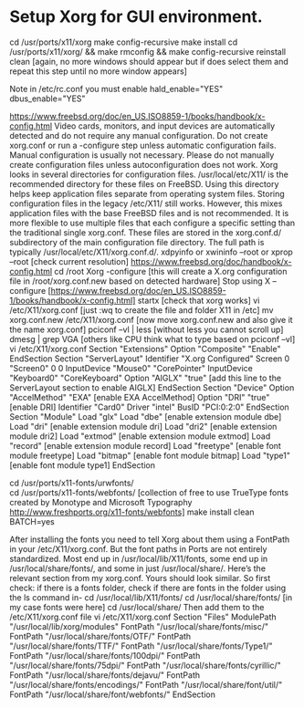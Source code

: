 # Setup Xorg for GUI environment.

cd /usr/ports/x11/xorg
make config-recursive
make install
cd /usr/ports/x11/xorg/ && make rmconfig && make config-recursive reinstall clean [again, no more windows should appear but if does select them and repeat this step until no more window appears]

Note in /etc/rc.conf you must enable hald_enable="YES" dbus_enable="YES"

https://www.freebsd.org/doc/en_US.ISO8859-1/books/handbook/x-config.html
Video cards, monitors, and input devices are automatically detected and do not require any manual configuration. Do not create xorg.conf or run a -configure step unless automatic configuration fails.
Manual configuration is usually not necessary. Please do not manually create configuration files unless autoconfiguration does not work.
Xorg looks in several directories for configuration files. /usr/local/etc/X11/ is the recommended directory for these files on FreeBSD. Using this directory helps keep application files separate from operating system files.
Storing configuration files in the legacy /etc/X11/ still works. However, this mixes application files with the base FreeBSD files and is not recommended.
It is more flexible to use multiple files that each configure a specific setting than the traditional single xorg.conf. These files are stored in the xorg.conf.d/ subdirectory of the main configuration file directory. The full path is typically /usr/local/etc/X11/xorg.conf.d/.
xdpyinfo or xwininfo –root or xprop –root   [check current resolution]
https://www.freebsd.org/doc/handbook/x-config.html
cd /root
Xorg -configure   [this will create a X.org configuration file in /root/xorg.conf.new based on detected hardware] Stop using X –configure [https://www.freebsd.org/doc/en_US.ISO8859-1/books/handbook/x-config.html]
startx [check that xorg works]
vi /etc/X11/xorg.conf  [just :wq to create the file and folder X11 in /etc]
mv xorg.conf.new /etc/X11/xorg.conf  [now move xorg.conf.new and also give it the name xorg.conf]
pciconf –vl | less    [without less you cannot scroll up]
dmesg | grep VGA  [others like CPU think what to type based on pciconf –vl]
vi /etc/X11/xorg.conf
Section "Extensions"
	Option	"Composite" "Enable"
EndSection
Section "ServerLayout"
	Identifier     "X.org Configured"
	Screen      0  "Screen0" 0 0
	InputDevice    "Mouse0" "CorePointer"
	InputDevice    "Keyboard0" "CoreKeyboard"
	Option         "AIGLX" "true"   [add this line to the ServerLayout section to enable AIGLX]
EndSection
Section "Device"
	Option     "AccelMethod" "EXA"         [enable EXA AccelMethod]
	Option     "DRI" "true"                [enable DRI]
	Identifier  "Card0"
	Driver      "intel"
	BusID       "PCI:0:2:0"
EndSection
Section "Module"
    Load           "glx"
    Load           "dbe"          [enable extension module dbe]
    Load           "dri"          [enable extension module dri]
    Load           "dri2"         [enable extension module dri2]
    Load           "extmod"       [enable extension module extmod]
    Load           "record"       [enable extension module record]
    Load           "freetype"   [enable font module freetype]
    Load           "bitmap"       [enable font module bitmap]
    Load           "type1"        [enable font module type1]
EndSection

cd /usr/ports/x11-fonts/urwfonts/    
cd /usr/ports/x11-fonts/webfonts/    [collection of free to use TrueType fonts created by Monotype and Microsoft Typography http://www.freshports.org/x11-fonts/webfonts]
make install clean BATCH=yes

After installing the fonts you need to tell Xorg about them using a FontPath in your /etc/X11/xorg.conf. But the font paths in Ports are not entirely standardized. Most end up in /usr/local/lib/X11/fonts, some end up in /usr/local/share/fonts/, and some in just /usr/local/share/. Here’s the relevant section from my xorg.conf. Yours should look similar.
So first check: if there is a fonts folder, check if there are fonts in the folder using the ls command in-
cd /usr/local/lib/X11/fonts/
cd /usr/local/share/fonts/     [in my case fonts were here]
cd /usr/local/share/
Then add them to the /etc/X11/xorg.conf file
vi /etc/X11/xorg.conf
Section "Files"
    ModulePath        "/usr/local/lib/xorg/modules"
    FontPath        "/usr/local/share/fonts/misc/"
    FontPath        "/usr/local/share/fonts/OTF/"
    FontPath        "/usr/local/share/fonts/TTF/"
    FontPath        "/usr/local/share/fonts/Type1/"
    FontPath        "/usr/local/share/fonts/100dpi/"
    FontPath        "/usr/local/share/fonts/75dpi/"
    FontPath        "/usr/local/share/fonts/cyrillic/"
    FontPath        "/usr/local/share/fonts/dejavu/"
    FontPath        "/usr/local/share/fonts/encodings/"
    FontPath        "/usr/local/share/font/util/"
    FontPath        "/usr/local/share/font/webfonts/"
EndSection
